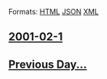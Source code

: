 
Formats: [HTML](2001/02/1/index.html)  [JSON](2001/02/1/index.json)  [XML](2001/02/1/index.xml)  

## [2001-02-1](/news/2001/02/1/index.md)

## [Previous Day...](/news/2001/01/31/index.md)

